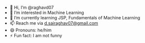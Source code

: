 - 👋 Hi, I’m @raghavd07
- 👀 I’m interested in Machine Learning
- 🌱 I’m currently learning JSP, Fundamentals of Machine Learning
- 📫 Reach me via d.sairaghav07@gmail.com
- 😄 Pronouns: he/him
- ⚡ Fun fact: I am not funny
<!---
raghavd07/raghavd07 is a ✨ special ✨ repository because its `README.md` (this file) appears on your GitHub profile.
You can click the Preview link to take a look at your changes.
--->
